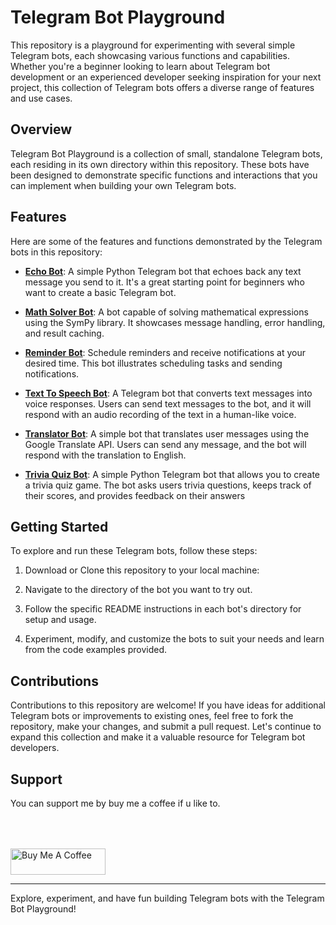 # Telegram Bot Playground

This repository is a playground for experimenting with several simple Telegram bots, each showcasing various functions and capabilities. Whether you're a beginner looking to learn about Telegram bot development or an experienced developer seeking inspiration for your next project, this collection of Telegram bots offers a diverse range of features and use cases.

## Overview

Telegram Bot Playground is a collection of small, standalone Telegram bots, each residing in its own directory within this repository. These bots have been designed to demonstrate specific functions and interactions that you can implement when building your own Telegram bots.

## Features

Here are some of the features and functions demonstrated by the Telegram bots in this repository:

- [**Echo Bot**](echo/README.md): A simple Python Telegram bot that echoes back any text message you send to it. It's a great starting point for beginners who want to create a basic Telegram bot.

- [**Math Solver Bot**](simple_math_solver/README.md): A bot capable of solving mathematical expressions using the SymPy library. It showcases message handling, error handling, and result caching.

- [**Reminder Bot**](reminder/README.md): Schedule reminders and receive notifications at your desired time. This bot illustrates scheduling tasks and sending notifications.

- [**Text To Speech Bot**](text_to_speech/README.md): A Telegram bot that converts text messages into voice responses. Users can send text messages to the bot, and it will respond with an audio recording of the text in a human-like voice.

- [**Translator Bot**](translator/README.md): A simple bot that translates user messages using the Google Translate API. Users can send any message, and the bot will respond with the translation to English.

- [**Trivia Quiz Bot**](trivia_quiz/README.md): A simple Python Telegram bot that allows you to create a trivia quiz game. The bot asks users trivia questions, keeps track of their scores, and provides feedback on their answers

## Getting Started

To explore and run these Telegram bots, follow these steps:

1. Download or Clone this repository to your local machine:

2. Navigate to the directory of the bot you want to try out.

3. Follow the specific README instructions in each bot's directory for setup and usage.

4. Experiment, modify, and customize the bots to suit your needs and learn from the code examples provided.

## Contributions

Contributions to this repository are welcome! If you have ideas for additional Telegram bots or improvements to existing ones, feel free to fork the repository, make your changes, and submit a pull request. Let's continue to expand this collection and make it a valuable resource for Telegram bot developers.

## Support

You can support me by buy me a coffee if u like to.

<div align="left">
<!--   <h4>And you can also support me by <a href="https://www.buymeacoffee.com/azzar" target="_blank">buying me coffee</a></h4> -->
  <a href="https://www.buymeacoffee.com/azzar" target="_blank">
    <img src="https://cdn.buymeacoffee.com/buttons/v2/default-yellow.png" alt="Buy Me A Coffee" style="height: 42px !important;width: 151.9px !important; margin-top: 50px !important;">
  </a>
</div>

---

Explore, experiment, and have fun building Telegram bots with the Telegram Bot Playground!
